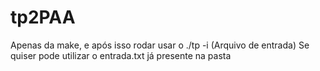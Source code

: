 # tp2PAA

Apenas da make, e após isso rodar usar o ./tp -i (Arquivo de entrada)
Se quiser pode utilizar o entrada.txt já presente na pasta